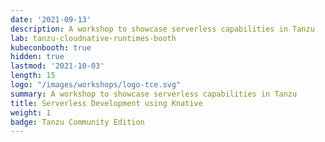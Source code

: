 ```yaml
---
date: '2021-09-13'
description: A workshop to showcase serverless capabilities in Tanzu
lab: tanzu-cloudnative-runtimes-booth
kubeconbooth: true
hidden: true
lastmod: '2021-10-03'
length: 15
logo: "/images/workshops/logo-tce.svg"
summary: A workshop to showcase serverless capabilities in Tanzu
title: Serverless Development using Knative
weight: 1
badge: Tanzu Community Edition
---
```

